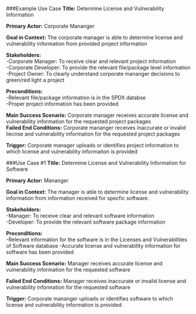 ###Example Use Case
**Title:** Determine License and Vulnerability Information  

**Primary Actor:** Corporate Mananger  

**Goal in Context:** The corporate manager is able to determine license and vulnerability information from provided project information  

**Stakeholders:**  
-Corporate Manager: To receive clear and relevant project information   
-Corporate Developer: To provide the relevant file/package level information  
-Project Owner: To clearly understand corporate mananger decisions to green/red light a project  

**Preconditions:**  
-Relevant file/package information is in the SPDX databse  
-Proper project information has been provided  

**Main Success Scenario:** Corporate manager receives accurate license and vulnerability information for the requested project packages  
**Failed End Conditions:** Corporate mananger receives inaccurate or invalid liecnse and vulnerability information for the requested project packages

**Trigger:** Corporate manager uploads or identifies project information to which license and vulnerability informaiton is provided  


###Use Case #1
**Title:** Determine License and Vulnerability Information for Software 

**Primary Actor:** Mananger  

**Goal in Context:**  The manager is able to determine license and vulnerability information from information received for specfic software.

**Stakeholders:**  
-Manager: To receive clear and relevant software information   
-Developer: To provide the relevant software package information

**Preconditions:**  
-Relevant information for the software is in the Licenses and Vulnerabilities of Software database
-Accurate license and vulnerability information for software has been provided 

**Main Success Scenario:** Manager receives accurate license and vulnerability information for the requested software

**Failed End Conditions:** Manager receives inaccurate or invalid license and vulnerability information for the requested software

**Trigger:** Corporate mananger uploads or identifies software to which license and vulnerability information is provided
